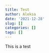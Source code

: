 ```yaml
---
title: Test
author: Aleksa
date: '2021-12-28'
slug: []
categories: []
tags: []
---
```


This is a test